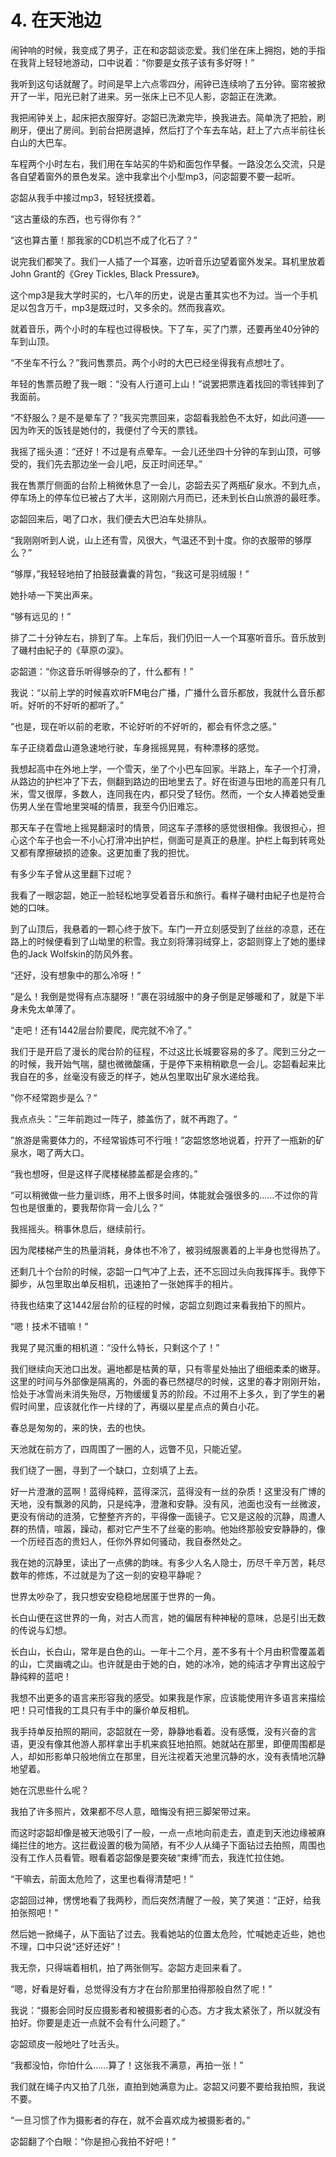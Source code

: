 # 4. 在天池边

闹钟响的时候，我变成了男子，正在和宓韶谈恋爱。我们坐在床上拥抱，她的手指在我背上轻轻地游动，口中说着：“你要是女孩子该有多好呀！”

我听到这句话就醒了。时间是早上六点零四分，闹钟已连续响了五分钟。窗帘被掀开了一半，阳光已射了进来。另一张床上已不见人影，宓韶正在洗漱。

我把闹钟关上，起床把衣服穿好。宓韶已洗漱完毕，换我进去。简单洗了把脸，刷刷牙，便出了房间。到前台把房退掉，然后打了个车去车站，赶上了六点半前往长白山的大巴车。

车程两个小时左右，我们用在车站买的牛奶和面包作早餐。一路没怎么交流，只是各自望着窗外的景色发呆。途中我拿出个小型mp3，问宓韶要不要一起听。

宓韶从我手中接过mp3，轻轻抚摸着。

“这古董级的东西，也亏得你有？”

“这也算古董！那我家的CD机岂不成了化石了？”

说完我们都笑了。我们一人插了一个耳塞，边听音乐边望着窗外发呆。耳机里放着John Grant的《Grey Tickles, Black Pressure》。

这个mp3是我大学时买的，七八年的历史，说是古董其实也不为过。当一个手机足以包含万千，mp3是既过时，又多余的。然而我喜欢。

就着音乐，两个小时的车程也过得极快。下了车，买了门票，还要再坐40分钟的车到山顶。

“不坐车不行么？”我问售票员。两个小时的大巴已经坐得我有点想吐了。

年轻的售票员瞪了我一眼：“没有人行道可上山！”说罢把票连着找回的零钱摔到了我面前。

“不舒服么？是不是晕车了？”我买完票回来，宓韶看我脸色不太好，如此问道——因为昨天的饭钱是她付的，我便付了今天的票钱。

我摇了摇头道：“还好！不过是有点晕车。一会儿还坐四十分钟的车到山顶，可够受的，我们先去那边坐一会儿吧，反正时间还早。”

我在售票厅侧面的台阶上稍微休息了一会儿，宓韶去买了两瓶矿泉水。不到九点，停车场上的停车位已被占了大半，这刚刚六月而已，还未到长白山旅游的最旺季。

宓韶回来后，喝了口水，我们便去大巴泊车处排队。

“我刚刚听到人说，山上还有雪，风很大，气温还不到十度。你的衣服带的够厚么？”

“够厚，”我轻轻地拍了拍鼓鼓囊囊的背包，“我这可是羽绒服！”

她扑哧一下笑出声来。

“够有远见的！”

排了二十分钟左右，排到了车。上车后，我们仍旧一人一个耳塞听音乐。音乐放到了磯村由紀子的《草原の涙》。

宓韶道：“你这音乐听得够杂的了，什么都有！”

我说：“以前上学的时候喜欢听FM电台广播，广播什么音乐都放，我就什么音乐都听。好听的不好听的都听了。”

“也是，现在听以前的老歌，不论好听的不好听的，都会有怀念之感。”

车子正绕着盘山道急速地行驶，车身摇摇晃晃，有种漂移的感觉。

我想起高中在外地上学，一个雪天，坐了个小巴车回家。半路上，车子一个打滑，从路边的护栏冲了下去，侧翻到路边的田地里去了。好在街道与田地的高差只有几米，雪又很厚，多数人，连同我在内，都只受了轻伤。然而，一个女人捧着她受重伤男人坐在雪地里哭喊的情景，我至今仍旧难忘。

那天车子在雪地上摇晃翻滚时的情景，同这车子漂移的感觉很相像。我很担心，担心这个车子也会一不小心打滑冲出护栏，侧面可是真正的悬崖。护栏上每到转弯处又都有摩擦破损的迹象。这更加重了我的担忧。

有多少车子曾从这里翻下过呢？

我看了一眼宓韶，她正一脸轻松地享受着音乐和旅行。看样子磯村由紀子也是符合她的口味。

到了山顶后，我悬着的一颗心终于放下。车门一开立刻感受到了丝丝的凉意，还在路上的时候便看到了山坳里的积雪。我立刻将薄羽绒穿上，宓韶则穿上了她的墨绿色的Jack Wolfskin的防风外套。

“还好，没有想象中的那么冷呀！”

“是么！我倒是觉得有点冻腿呀！”裹在羽绒服中的身子倒是足够暖和了，就是下半身未免太单薄了。

“走吧！还有1442层台阶要爬，爬完就不冷了。”

我们于是开启了漫长的爬台阶的征程，不过这比长城要容易的多了。爬到三分之一的时候，我开始气喘，腿也微微酸痛，于是停下来稍稍歇息一会儿。宓韶看起来比我自在的多，丝毫没有疲乏的样子，她从包里取出矿泉水递给我。

”你不经常跑步是么？“

我点点头：”三年前跑过一阵子，膝盖伤了，就不再跑了。“

”旅游是需要体力的，不经常锻炼可不行哦！”宓韶悠悠地说着，拧开了一瓶新的矿泉水，喝了两大口。

“我也想呀，但是这样子爬楼梯膝盖都是会疼的。”

“可以稍微做一些力量训练，用不上很多时间，体能就会强很多的……不过你的背包也是很重的，要我帮你背一会儿么？”

我摇摇头。稍事休息后，继续前行。

因为爬楼梯产生的热量消耗，身体也不冷了，被羽绒服裹着的上半身也觉得热了。

还剩几十个台阶的时候，宓韶一口气冲了上去，还不忘回过头向我挥挥手。我停下脚步，从包里取出单反相机，迅速拍了一张她挥手的相片。

待我也结束了这1442层台阶的征程的时候，宓韶立刻跑过来看我拍下的照片。

“嗯！技术不错嘛！”

我晃了晃沉重的相机道：“没什么特长，只剩这个了！”

我们继续向天池口出发。遍地都是枯黄的草，只有零星处抽出了细细柔柔的嫩芽。这里的时间与外部像是隔离的，外面的春已然褪尽的时候，这里的春才刚刚开始，恰处于冰雪尚未消失殆尽，万物缓缓复苏的阶段。不过用不上多久，到了学生的暑假时间里，应该就化作一片绿的了，再缀以星星点点的黄白小花。

春总是匆匆的，来的快，去的也快。

天池就在前方了，四周围了一圈的人，远瞥不见，只能近望。

我们绕了一圈，寻到了一个缺口，立刻填了上去。

好一片澄澈的蓝啊！蓝得纯粹，蓝得深沉，蓝得没有一丝的杂质！这里没有广博的天地，没有飘渺的风韵，只是纯净，澄澈和安静。没有风，池面也没有一丝微波，更没有俏动的涟漪，它整整齐齐的，平得像一面镜子。它又是这般的沉静，周遭人群的热情，喧嚣，躁动，都对它产生不了丝毫的影响。他始终那般安安静静的，像一个历经百态的贵妇人，任你外界如何骚动，我自泰然处之。

我在她的沉静里，读出了一点佛的韵味。有多少人名人隐士，历尽千辛万苦，耗尽数年的修炼，不过就是为了这一刻的安稳平静呢？

世界太吵杂了，我只想安安稳稳地居匿于世界的一角。

长白山便在这世界的一角，对古人而言，她的偏居有种神秘的意味，总是引出无数的传说与幻想。

长白山，长白山，常年是白色的山。一年十二个月，差不多有十个月由积雪覆盖着的山，亡灵幽魂之山。也许就是由于她的白，她的冰冷，她的纯洁才孕育出这般宁静纯粹的蓝吧！

我想不出更多的语言来形容我的感受。如果我是作家，应该能使用许多语言来描绘吧！只可惜我的工具只有手中的廉价单反相机。

我手持单反拍照的期间，宓韶就在一旁，静静地看着。没有感慨，没有兴奋的言语，更没有像其他游人那样拿出手机来疯狂地拍照。她就站在那里，即便周围都是人，却如形影单只般地俏立在那里，目光注视着天池里沉静的水，没有表情地沉静地望着。

她在沉思些什么呢？

我拍了许多照片，效果都不尽人意，暗悔没有把三脚架带过来。

而这时宓韶却像是被天池吸引了一般，一点一点地向前走去，直走到天池边缘被麻绳拦住的地方。这拦截设置的极为简陋，有不少人从绳子下面钻过去拍照，周围也没有工作人员看管。眼看着宓韶像是要突破“束缚”而去，我连忙拉住她。

“干嘛去，前面太危险了，这里也看得清楚吧！”

宓韶回过神，愣愣地看了我两秒，而后突然清醒了一般，笑了笑道：“正好，给我拍张照吧！”

然后她一掀绳子，从下面钻了过去。我看她站的位置太危险，忙喊她走近些，她也不理，口中只说“还好还好”！

我无奈，只得端着相机，拍了两张侧写。宓韶方走回来看了。

“嗯，好看是好看，总觉得没有方才在台阶那里拍得那般自然了呢！”

我说：“摄影会同时反应摄影者和被摄影者的心态。方才我太紧张了，所以就没有拍好。你要是走近一点就不会有什么问题了。”

宓韶顽皮一般地吐了吐舌头。

“我都没怕，你怕什么……算了！这张我不满意，再拍一张！”

我们就在绳子内又拍了几张，直拍到她满意为止。宓韶又问要不要给我拍照，我说不要。

“一旦习惯了作为摄影者的存在，就不会喜欢成为被摄影者的。”

宓韶翻了个白眼：“你是担心我拍不好吧！”

